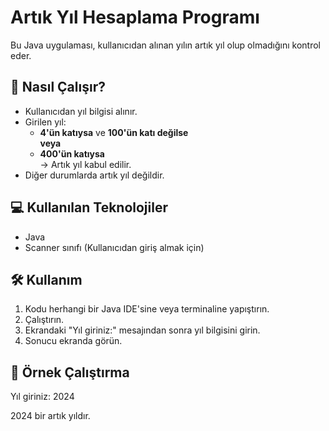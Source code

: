 # Artık Yıl Hesaplama Programı

Bu Java uygulaması, kullanıcıdan alınan yılın artık yıl olup olmadığını kontrol eder.

## 📝 Nasıl Çalışır?
- Kullanıcıdan yıl bilgisi alınır.
- Girilen yıl:
  - **4'ün katıysa** ve **100'ün katı değilse**  
  **veya**
  - **400'ün katıysa**  
  → Artık yıl kabul edilir.
- Diğer durumlarda artık yıl değildir.

## 💻 Kullanılan Teknolojiler
- Java
- Scanner sınıfı (Kullanıcıdan giriş almak için)

## 🛠️ Kullanım
1. Kodu herhangi bir Java IDE'sine veya terminaline yapıştırın.
2. Çalıştırın.
3. Ekrandaki "Yıl giriniz:" mesajından sonra yıl bilgisini girin.
4. Sonucu ekranda görün.

## 🎯 Örnek Çalıştırma
Yıl giriniz: 2024

2024 bir artık yıldır.
